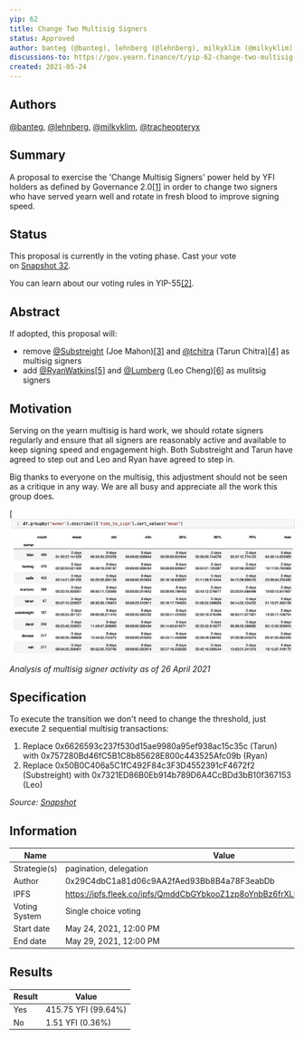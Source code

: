 ```yaml
---
yip: 62
title: Change Two Multisig Signers
status: Approved
author: banteg (@banteg), lehnberg (@lehnberg), milkyklim (@milkyklim), tracheopteryx (@tracheopteryx)
discussions-to: https://gov.yearn.finance/t/yip-62-change-two-multisig-signers/10758
created: 2021-05-24
---
```


## Authors

[@banteg](https://gov.yearn.finance/u/banteg), [@lehnberg](https://gov.yearn.finance/u/lehnberg), [@milkyklim](https://gov.yearn.finance/u/milkyklim), [@tracheopteryx](https://gov.yearn.finance/u/tracheopteryx)

## Summary

A proposal to exercise the 'Change Multisig Signers' power held by YFI holders as defined by Governance 2.0[[1]](https://gov.yearn.finance/t/yip-62-change-two-multisig-signers/10758#References) in order to change two signers who have served yearn well and rotate in fresh blood to improve signing speed.

## Status

This proposal is currently in the voting phase. Cast your vote on [Snapshot 32](https://snapshot.org/#/ybaby.eth/proposal/QmddCbGYbkooZ1zp8oYnbBz6frXLRc9xbkapXcuZcdzmMF).

You can learn about our voting rules in YIP-55[[2]](https://gov.yearn.finance/t/yip-62-change-two-multisig-signers/10758#References).

## Abstract

If adopted, this proposal will:

- remove [@Substreight](https://gov.yearn.finance/u/substreight) (Joe Mahon)[[3]](https://gov.yearn.finance/t/yip-62-change-two-multisig-signers/10758#References) and [@tchitra](https://gov.yearn.finance/u/tchitra) (Tarun Chitra)[[4]](https://gov.yearn.finance/t/yip-62-change-two-multisig-signers/10758#References) as multisig signers
- add [@RyanWatkins](https://gov.yearn.finance/u/ryanwatkins)[[5]](https://gov.yearn.finance/t/yip-62-change-two-multisig-signers/10758#References) and [@Lumberg](https://gov.yearn.finance/u/lumberg) (Leo Cheng)[[6]](https://gov.yearn.finance/t/yip-62-change-two-multisig-signers/10758#References) as mulitsig signers

## Motivation

Serving on the yearn multisig is hard work, we should rotate signers regularly and ensure that all signers are reasonably active and available to keep signing speed and engagement high. Both Substreight and Tarun have agreed to step out and Leo and Ryan have agreed to step in.

Big thanks to everyone on the multisig, this adjustment should not be seen as a critique in any way. We are all busy and appreciate all the work this group does.

[![photo_2021-05-20 17.06.53](/YIPS/assets/yip-62/figure1.png)

_Analysis of multisig signer activity as of 26 April 2021_

## Specification

To execute the transition we don't need to change the threshold, just execute 2 sequential multisig transactions:

1.  Replace 0x6626593c237f530d15ae9980a95ef938ac15c35c (Tarun) with 0x757280Bd46fC5B1C8b85628E800c443525Afc09b (Ryan)
2.  Replace 0x50B0C406a5C1fC492F84c3F3D4552391cF4672f2 (Substreight) with 0x7321ED86B0Eb914b789D6A4CcBDd3bB10f367153 (Leo)

_Source: [Snapshot](https://snapshot.org/#/ybaby.eth/proposal/QmddCbGYbkooZ1zp8oYnbBz6frXLRc9xbkapXcuZcdzmMF)_

## Information

| Name          | Value                                                                     |
| ------------- | ------------------------------------------------------------------------- |
| Strategie(s)  | pagination, delegation                                                    |
| Author        | 0x29C4dbC1a81d06c9AA2fAed93Bb8B4a78F3eabDb                                |
| IPFS          | https://ipfs.fleek.co/ipfs/QmddCbGYbkooZ1zp8oYnbBz6frXLRc9xbkapXcuZcdzmMF |
| Voting System | Single choice voting                                                      |
| Start date    | May 24, 2021, 12:00 PM                                                    |
| End date      | May 29, 2021, 12:00 PM                                                    |

## Results

| Result | Value               |
| ------ | ------------------- |
| Yes    | 415.75 YFI (99.64%) |
| No     | 1.51 YFI (0.36%)    |
